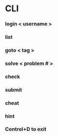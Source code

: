 # CLI

### login < username >

### list

### goto < tag >

### solve < problem # >

### check

### submit

### cheat

### hint

### Control+D to exit
